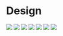 # Design


<img src="https://cdn.discordapp.com/attachments/883566246535266330/907985451044982815/1.png">

<img src="https://cdn.discordapp.com/attachments/883566246535266330/907985455751000074/2.png">

<img src="https://cdn.discordapp.com/attachments/883566246535266330/907985457361616916/2.5.png">

<img src="https://cdn.discordapp.com/attachments/883566246535266330/907985459605565530/3.png">

<img src="https://cdn.discordapp.com/attachments/883566246535266330/907985460649926676/4.png">

<img src="https://cdn.discordapp.com/attachments/883566246535266330/907985461656571914/6.png">

<img src="https://cdn.discordapp.com/attachments/883566246535266330/907985461069365318/5.png">
